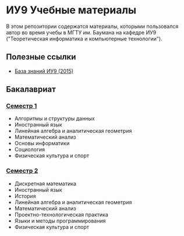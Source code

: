 
# ИУ9 Учебные материалы

В этом репозитории содержатся материалы, которыми пользовался автор во время учебы в МГТУ им. Баумана на кафедре ИУ9 ("Теоретическая информатика и компьютерные технологии").

## Полезные ссылки

- [База знаний ИУ9 (2015)](https://cloud.mail.ru/public/AE6n/fv3weLrEr/)

## Бакалавриат

### [Семестр 1](sem1/sem1.md)

- Алгоритмы и структуры данных
- Иностранный язык
- Линейная алгебра и аналитическая геометрия
- Математический анализ
- Основы информатики
- Социология
- Физическая культура и спорт

### [Семестр 2](sem2/sem2.md)

- Дискретная математика
- Иностранный язык
- История
- Линейная алгебра и аналитическая геометрия
- Математический анализ
- Проектно-технологическая практика
- Языки и методы программирования
- Физическая культура и спорт
